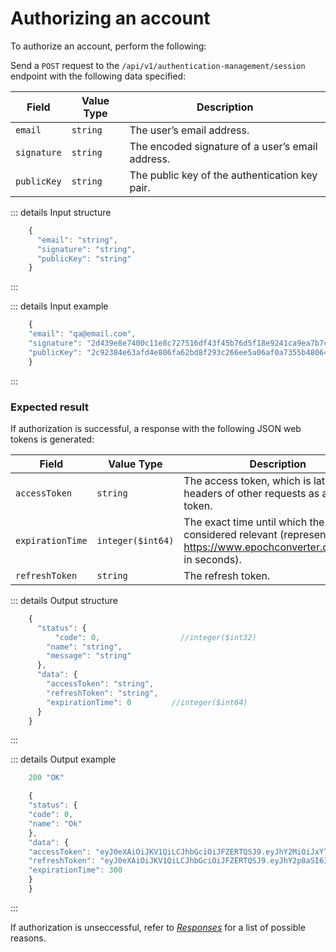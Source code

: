 # Authorizing an account

To authorize an account, perform the following:

Send a `POST` request to the `/api/v1/authentication-management/session` endpoint with the following data specified:

| Field | Value Type | Description |
| --- | --- | --- |
| `email` | `string` | The user’s email address. |
| `signature` | `string` | The encoded signature of a user’s email address. |
| `publicKey` | `string` | The public key of the authentication key pair. |
::: details Input structure

```jsx
    {
      "email": "string",
      "signature": "string",
      "publicKey": "string"
    }
```
:::

::: details Input example

```jsx
    {
    "email": "qa@email.com",
    "signature": "2d439e8e7400c11e8c727516df43f45b76d5f18e9241ca9ea7b7c0847d521dcc7008b87f9ec399259d22993146cd0b604935f031020d5a493add9d3bddf4550e",
    "publicKey": "2c92384e63afd4e806fa62bd8f293c266ee5a06af0a7355b48064d0734530fb4"
    }
```
:::

### Expected result

If authorization is successful, a response with the following JSON web tokens is generated:

| Field | Value Type | Description |
| --- | --- | --- |
| `accessToken` | `string` | The access token, which is later used in headers of other requests as a bearer token. |
| `expirationTime` | `integer($int64)` | The exact time until which the event is considered relevant (represented as https://www.epochconverter.com/clock in seconds). |
| `refreshToken` | `string` | The refresh token. |

::: details Output structure

```jsx
    {
      "status": {
    	  "code": 0,                  //integer($int32)
        "name": "string",
        "message": "string"
      },
      "data": {
        "accessToken": "string",
        "refreshToken": "string",
        "expirationTime": 0         //integer($int64)
      }
    }
```
:::

::: details Output example

```jsx
    200 "OK"

    {
    "status": {
    "code": 0,
    "name": "Ok"
    },
    "data": {
    "accessToken": "eyJ0eXAiOiJKV1QiLCJhbGciOiJFZERTQSJ9.eyJhY2MiOiJxYTBAcWEiLCJzdWIiOiJxYTBAbWFpbC5jb20iLCJyb2xlIjoiUk9MRV9QRUVSIiwiZXhwIjoxNjYxMjQ0OTIwLCJqdGkiOiI2YzY4OGY2Ni1iNjYzLTRhMjYtODdlZC00N2YzOGU0MTExZWIifQ.wgAs5xQP5MKIBwd1fCxT8HyJ8zGEZzbO-NTpJ9assU9voZYWskSpJQcoT8pTA7D_WcgOopG7f9_I-2RN6Fi1Aw",
    "refreshToken": "eyJ0eXAiOiJKV1QiLCJhbGciOiJFZERTQSJ9.eyJhY2p0aSI6IjZjNjg4ZjY2LWI2NjMtNGEyNi04N2VkLTQ3ZjM4ZTQxMTFlYiIsInN1YiI6InFhMEBtYWlsLmNvbSIsImV4cCI6MTY2MTMzMTAyMCwianRpIjoiZWFhN2E3YjMtYWM3MS00Mjg2LThiOGMtMjE4ZDYwNDA1NDYwIn0.i9Xjyh1mpSb9QVPe1JdgsQoukH46vbYoUK-2cbHWEBDCHzuK7-0TcUg-mPgGodlSCwWnCfVet4IxG3wz0zfJAw",
    "expirationTime": 300
    }
    }
```
:::


If authorization is unseccessful, refer to *[Responses](/api_docs/API_Specification/auth-controller/Authorizing_a_user_in_the_system.md)* for a list of possible reasons.
